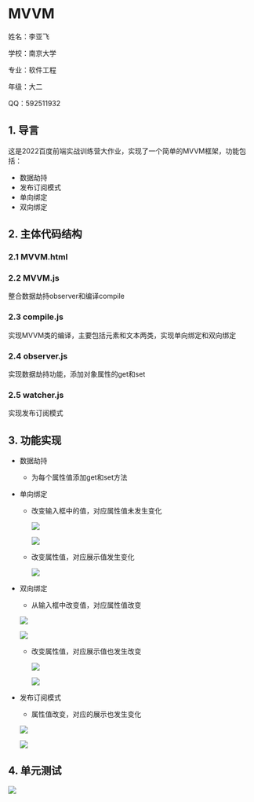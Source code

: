 # MVVM

姓名：李亚飞 

学校：南京大学

专业：软件工程

年级：大二

QQ：592511932

## 1. 导言

这是2022百度前端实战训练营大作业，实现了一个简单的MVVM框架，功能包括：

- 数据劫持
- 发布订阅模式
- 单向绑定
- 双向绑定

## 2. 主体代码结构

### 2.1 MVVM.html

### 2.2 MVVM.js

整合数据劫持observer和编译compile

### 2.3 compile.js

实现MVVM类的编译，主要包括元素和文本两类，实现单向绑定和双向绑定

### 2.4 observer.js

实现数据劫持功能，添加对象属性的get和set

### 2.5 watcher.js

实现发布订阅模式

## 3. 功能实现

- 数据劫持

  - 为每个属性值添加get和set方法

- 单向绑定

  - 改变输入框中的值，对应属性值未发生变化

    ![](https://seec-homework.oss-cn-shanghai.aliyuncs.com/image-20220721132628720.png)

    ![](https://seec-homework.oss-cn-shanghai.aliyuncs.com/image-20220721132703386.png)

  - 改变属性值，对应展示值发生变化

    ![](https://seec-homework.oss-cn-shanghai.aliyuncs.com/image-20220721132742924.png)

- 双向绑定

  - 从输入框中改变值，对应属性值改变

  ![](https://seec-homework.oss-cn-shanghai.aliyuncs.com/image-20220721132233858.png)

  ![](https://seec-homework.oss-cn-shanghai.aliyuncs.com/image-20220721132821026.png)

  - 改变属性值，对应展示值也发生改变

    ![](https://seec-homework.oss-cn-shanghai.aliyuncs.com/image-20220721132521374.png)

    ![](https://seec-homework.oss-cn-shanghai.aliyuncs.com/image-20220721132545095.png)

- 发布订阅模式

  - 属性值改变，对应的展示也发生变化

  ![](https://seec-homework.oss-cn-shanghai.aliyuncs.com/image-20220721132545095.png)

  ![](https://seec-homework.oss-cn-shanghai.aliyuncs.com/image-20220721132948217.png)

## 4. 单元测试

![](https://seec-homework.oss-cn-shanghai.aliyuncs.com/image-2022-07-22-UnitTest.png)
